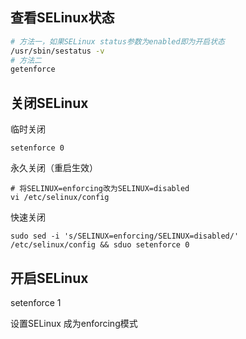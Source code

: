 ## 查看SELinux状态

 ```bash
 # 方法一，如果SELinux status参数为enabled即为开启状态
 /usr/sbin/sestatus -v
 # 方法二
 getenforce
 ```



## 关闭SELinux

临时关闭

```
setenforce 0
```

永久关闭（重启生效）

```shell
# 将SELINUX=enforcing改为SELINUX=disabled
vi /etc/selinux/config
```

快速关闭

```
sudo sed -i 's/SELINUX=enforcing/SELINUX=disabled/' /etc/selinux/config && sduo setenforce 0
```



## 开启SELinux

setenforce 1

设置SELinux 成为enforcing模式
